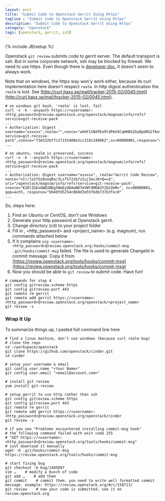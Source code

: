 ```yaml
---
layout: post
title: "Submit Code to Openstack Gerrit Using Https"
tagline : "Submit Code to Openstack Gerrit Using Https"
description: "Submit Code to Openstack Gerrit Using Https"
category: "openstack"
tags: [openstack, gerrit, ssh]
---
```

{% include JB/setup %}

Openstack `git review` submits code to gerrit server. The default transport is ssh. But in some corporate network, ssh may be blocked by firewall. We need to use https. Even though there is [developer doc](http://docs.openstack.org/infra/manual/developers.html), it doesn't seem to always work.

Note that on windows, the https way won'y work either, because its curl implementation here doesn't respect `realm`. In http digest authentication the `realm` is lost. See [http://curl.haxx.se/mail/tracker-2015-02/0045.html](http://curl.haxx.se/mail/tracker-2015-02/0045.html).

```
# on windows git bash, 'realm' is lost, fail
curl -v -k --anyauth https://<username>:<http_password>@review.openstack.org/openstack/magnum/info/refs?service=git-receive-pack
...
> Authorization: Digest username="xxxxxx",realm="",nonce="wkHY1tNXPEe9ldPmV4CqHH0S2GaDpURG2fAovg==$",uri="/openstack/magnum/info/refs?service=git-receive-pack",cnonce="f3e532b77c27155408e3cc218c249062",nc=00000001,response="4dea580b6f275308621d7864a2ae35c9",qop="auth"
...
 
# on ubuntu, realm is preserved, success
curl -v -k --anyauth https://<username>:<http_password>@review.openstack.org/openstack/magnum/info/refs?service=git-receive-pack
...
> Authorization: Digest username="xxxxxx", realm="Gerrit Code Review", nonce="nIr/lo2fGz8uoqRa/3LsfS72zb7zIuj3eczK+Q==$", uri="/openstack/magnum/info/refs?service=git-receive-pack", cnonce="K2DlZGExGWQ1NDg5NmEyODAwND7mYWY4MDA3Y2UzZmM=", nc=00000001, qop=auth, response="b940fd5254c0b0d3e55fbdb737b3fec0"
...
```

So, steps here:
 
  1. Find an Ubuntu or CentOS, don't use Wnidows
  2. Generate your http password at Openstack gerrit.
  3. Change directory (cd)  to your project folder
  4. Fill in <username>, <http_password> and <project_name> (e.g. magnum), run commands attached below
  5. If it complains `scp <username>:<http_password>@review.openstack.org:hooks/commit-msg .git/hooks/commit-msg` failed. The file is used to generate ChangeId in commit message. Copy it from [https://review.openstack.org/tools/hooks/commit-msg](https://review.openstack.org/tools/hooks/commit-msg)
  6. Now you should be able to `git review` to submit code. Have fun!

```
# commands for step 4
git config gitreview.scheme https
git config gitreview.port 443
git remote rm gerrit
git remote add gerrit https://<username>:<http_password>@review.openstack.org/openstack/<project_name>
git review -s
```

### Wrap It Up 

To summarize things up, I pasted full command line here
 
```
# find a linux machine, don’t use windows (because curl realm bug)
# clone the repo
cd ~/workspace/openstack
git clone https://github.com/openstack/cinder.git
cd cinder
 
# setup your username & email
git config user.name "<Your Name>"
git config user.email "<email@account.com>"
 
# install git review
yum install git-review
 
# setup gerrit to use http rather than ssh
git config gitreview.scheme https
git config gitreview.port 443
git remote rm gerrit
git remote add gerrit https://<username>:<http_password>@review.openstack.org/openstack/cinder
git review -s
 
# if you see "Problems encountered installing commit-msg hook"
# the following command failed with exit code 255
# "GET https://<username>:<http_password>@review.openstack.org/tools/hooks/commit-msg"
# just download it manually
wget -O .git/hooks/commit-msg https://review.openstack.org/tools/hooks/commit-msg
 
# start fixing bug
git checkout -b bug/1485897
vim …    # modify a bunch of code
git add …    # add them
git commit    # commit them. you need to write well formatted commit message. example: https://review.openstack.org/#/c/158713/
git review    # now your code is submitted. see it on review.openstack.org
```